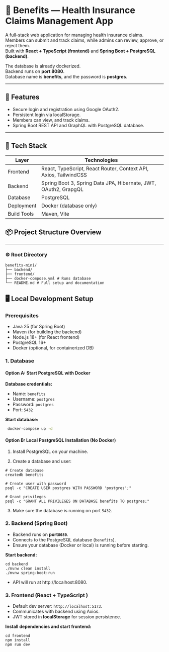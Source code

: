 # 🏥 Benefits — Health Insurance Claims Management App

A full-stack web application for managing health insurance claims. Members can submit and track claims, while admins can review, approve, or reject them.  
Built with **React + TypeScript (frontend)** and **Spring Boot + PostgreSQL (backend)**.

The database is already dockerized.  
Backend runs on **port 8080**.  
Database name is **benefits**, and the password is **postgres**.

---

## 🚀 Features
- Secure login and registration using Google OAuth2.
- Persistent login via localStorage.
- Members can view, and track claims.
- Spring Boot REST API and GraphQL with PostgreSQL database.

---

## 🧩 Tech Stack

| Layer | Technologies                                                     |
|-------|------------------------------------------------------------------|
| Frontend | React, TypeScript, React Router, Context API, Axios, TailwindCSS |
| Backend | Spring Boot 3, Spring Data JPA, Hibernate, JWT, OAuth2, GrapgQL  | 
| Database | PostgreSQL                                                       | 
| Deployment | Docker (database only)                                           |
| Build Tools | Maven, Vite                                                      |

## 📦 Project Structure Overview

---

### ⚙️ Root Directory
```
benefits-mini/
├── backend/
├── frontend/
├── docker-compose.yml # Runs database
└── README.md # Full setup and documentation
```

## 🖥️ Local Development Setup

### Prerequisites
- Java 25 (for Spring Boot)
- Maven (for building the backend)
- Node.js 18+ (for React frontend)
- PostgreSQL 16+
- Docker (optional, for containerized DB)


### 1. Database

#### Option A: Start PostgreSQL with Docker

**Database credentials:**

- Name: `benefits`
- Username: `postgres`
- Password: `postgres`
- Port: `5432`

**Start database:**

```bash
 docker-compose up -d
```
#### Option B: Local PostgreSQL Installation (No Docker)

1. Install PostgreSQL on your machine.

2. Create a database and user:
```
# Create database
createdb benefits

# Create user with password
psql -c "CREATE USER postgres WITH PASSWORD 'postgres';"

# Grant privileges
psql -c "GRANT ALL PRIVILEGES ON DATABASE benefits TO postgres;"
```
3. Make sure the database is running on port `5432`.

### 2. Backend (Spring Boot)

- Backend runs on **port`8080`**.
- Connects to the PostgreSQL database (`benefits`).
- Ensure your database (Docker or local) is running before starting.

**Start backend:**

```
cd backend
./mvnw clean install
./mvnw spring-boot:run
```
- API will run at http://localhost:8080.
### 3. Frontend (React + TypeScript )

- Default dev server: `http://localhost:5173`.
- Communicates with backend using Axios.
- JWT stored in **localStorage** for session persistence.

**Install dependencies and start frontend:**

```
cd frontend
npm install
npm run dev
```